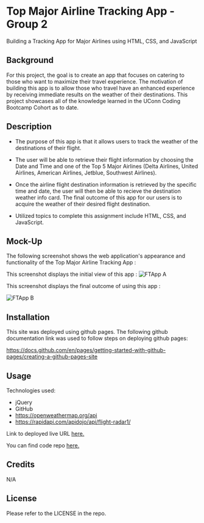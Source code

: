 # Top Major Airline Tracking App - Group 2

Building a Tracking App for Major Airlines using HTML, CSS, and JavaScript

## Background
For this project, the goal is to create an app that focuses on catering to those who want to maximize their travel experience. The motivation of building this app is to allow those who travel have an enhanced experience by receiving immediate results on the weather of their destinations. This project showcases all of the knowledge learned in the UConn Coding Bootcamp Cohort as to date. 

## Description

- The purpose of this app is that it allows users to track the weather of the destinations of their flight.

- The user will be able to retrieve their flight information by choosing the Date and Time and one of the Top 5 Major Airlines (Delta Airlines, United Airlines, American Airlines, Jetblue, Southwest Airlines).

- Once the airline flight destination information is retrieved by the specific time and date, the user will then be able to recieve the destination weather info card. The final outcome of this app for our users is to acquire the weather of their desired flight destination.

- Utilized topics to complete this assignment include HTML, CSS, and JavaScript.


## Mock-Up
The following screenshot shows the web application's appearance and functionality of the Top Major Airline Tracking App :

This screenshot displays the initial view of this app :
![FTApp A](https://github.com/GR-Uconn-coding-bootcamp-projects/Top-Major-Airline-Tracking-App_Group2/assets/112992245/282e3c5c-3ff2-434a-bca0-966a5999357a)


This screenshot displays the final outcome of using this app :

![FTApp B](https://github.com/GR-Uconn-coding-bootcamp-projects/Top-Major-Airline-Tracking-App_Group2/assets/112992245/f346be67-5c7e-4d70-8b22-b3de5fb5860b)

## Installation

This site was deployed using github pages.
The following github documentation link was used to follow steps on deploying github pages:

https://docs.github.com/en/pages/getting-started-with-github-pages/creating-a-github-pages-site

## Usage

Technologies used:

- jQuery
- GitHub
- https://openweathermap.org/api
- https://rapidapi.com/apidojo/api/flight-radar1/

Link to deployed live URL [here.](https://gr-uconn-coding-bootcamp-projects.github.io/Top-Major-Airline-Tracking-App_Group2/)

You can find code repo [here.](https://github.com/GR-Uconn-coding-bootcamp-projects/Top-Major-Airline-Tracking-App_Group2)

## Credits

N/A

## License

Please refer to the LICENSE in the repo.
